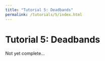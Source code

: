 ```yaml
---
title: "Tutorial 5: Deadbands"
permalink: /tutorials/5/index.html
---
```

# Tutorial 5: Deadbands

Not yet complete...
